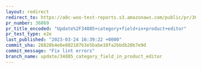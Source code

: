 ```yaml
---
layout: redirect
redirect_to: https://a8c-woo-test-reports.s3.amazonaws.com/public/pr/36869/e2e/index.html
pr_number: 36869
pr_title_encoded: "Update%2F34885+category+field+in+product+editor"
pr_test_type: e2e
last_published: "2023-03-24 16:39:22 +0000"
commit_sha: 28828b4e6e802187b3e5babe10fa2bbdb20b7e9d
commit_message: "Fix lint errors"
branch_name: update/34885_category_field_in_product_editor
---
```

